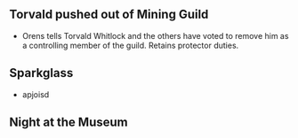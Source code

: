 ## Torvald pushed out of Mining Guild

- Orens tells Torvald Whitlock and the others have voted to remove him as a controlling member of the guild. Retains protector duties.

## Sparkglass

- apjoisd

## Night at the Museum



